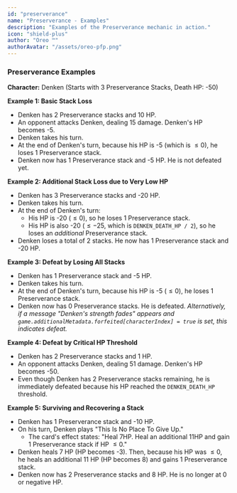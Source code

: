 ```yaml
---
id: "preserverance"
name: "Preserverance - Examples"
description: "Examples of the Preserverance mechanic in action."
icon: "shield-plus"
author: "Oreo ™️"
authorAvatar: "/assets/oreo-pfp.png"
---
```


### Preserverance Examples

**Character:** Denken (Starts with 3 Preserverance Stacks, Death HP: -50)

**Example 1: Basic Stack Loss**

* Denken has 2 Preserverance stacks and 10 HP.
* An opponent attacks Denken, dealing 15 damage. Denken's HP becomes -5.
* Denken takes his turn.
* At the end of Denken's turn, because his HP is -5 (which is $\leq 0$), he loses 1 Preserverance stack.
* Denken now has 1 Preserverance stack and -5 HP. He is not defeated yet.

**Example 2: Additional Stack Loss due to Very Low HP**

* Denken has 3 Preserverance stacks and -20 HP.
* Denken takes his turn.
* At the end of Denken's turn:
    * His HP is -20 ($\leq 0$), so he loses 1 Preserverance stack.
    * His HP is also -20 ($\leq -25$, which is `DENKEN_DEATH_HP / 2`), so he loses an *additional* Preserverance stack.
* Denken loses a total of 2 stacks. He now has 1 Preserverance stack and -20 HP.

**Example 3: Defeat by Losing All Stacks**

* Denken has 1 Preserverance stack and -5 HP.
* Denken takes his turn.
* At the end of Denken's turn, because his HP is -5 ($\leq 0$), he loses 1 Preserverance stack.
* Denken now has 0 Preserverance stacks. He is defeated.
    *Alternatively, if a message "Denken's strength fades" appears and `game.additionalMetadata.forfeited[characterIndex] = true` is set, this indicates defeat.*

**Example 4: Defeat by Critical HP Threshold**

* Denken has 2 Preserverance stacks and 1 HP.
* An opponent attacks Denken, dealing 51 damage. Denken's HP becomes -50.
* Even though Denken has 2 Preserverance stacks remaining, he is immediately defeated because his HP reached the `DENKEN_DEATH_HP` threshold.

**Example 5: Surviving and Recovering a Stack**

* Denken has 1 Preserverance stack and -10 HP.
* On his turn, Denken plays "This Is No Place To Give Up."
    * The card's effect states: "Heal 7HP. Heal an additional 11HP and gain 1 Preserverance stack if HP $\leq 0$."
* Denken heals 7 HP (HP becomes -3). Then, because his HP was $\leq 0$, he heals an additional 11 HP (HP becomes 8) and gains 1 Preserverance stack.
* Denken now has 2 Preserverance stacks and 8 HP. He is no longer at 0 or negative HP.